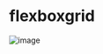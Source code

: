 # flexboxgrid
![image](https://user-images.githubusercontent.com/85243693/166517540-2eaa3cb5-101b-4bb0-a926-0334edc71964.png)

